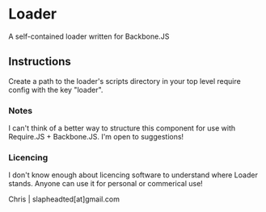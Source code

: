 # Loader

A self-contained loader written for Backbone.JS


## Instructions

Create a path to the loader's scripts directory in your top level require config with the key "loader".


### Notes

I can't think of a better way to structure this component for use with Require.JS + Backbone.JS. I'm open to suggestions!


### Licencing

I don't know enough about licencing software to understand where Loader stands. Anyone can use it for personal or commerical use!


Chris | slapheadted[at]gmail.com